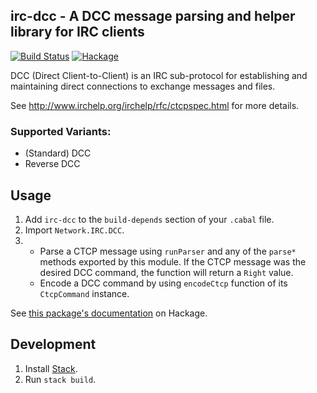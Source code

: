 ## irc-dcc - A DCC message parsing and helper library for IRC clients

[![Build Status](https://travis-ci.org/JanGe/irc-dcc.svg?branch=master)](https://travis-ci.org/JanGe/irc-dcc)
[![Hackage](https://img.shields.io/hackage/v/irc-dcc.svg?maxAge=2592000)](https://hackage.haskell.org/package/irc-dcc)

DCC (Direct Client-to-Client) is an IRC sub-protocol for establishing
and maintaining direct connections to exchange messages and files.

See http://www.irchelp.org/irchelp/rfc/ctcpspec.html for more details.

### Supported Variants:

* (Standard) DCC
* Reverse DCC

## Usage

1. Add `irc-dcc` to the `build-depends` section of your `.cabal` file.
1. Import `Network.IRC.DCC`.
1.  
    * Parse a CTCP message using `runParser` and any of the `parse*`
      methods exported by this module. If the CTCP message was the
      desired DCC command, the function will return a `Right` value.
    * Encode a DCC command by using `encodeCtcp` function of its
      `CtcpCommand` instance.

See [this package's documentation](https://hackage.haskell.org/package/irc-dcc)
on Hackage.

## Development

1. Install [Stack](http://docs.haskellstack.org/en/stable/README/).
1. Run `stack build`.
